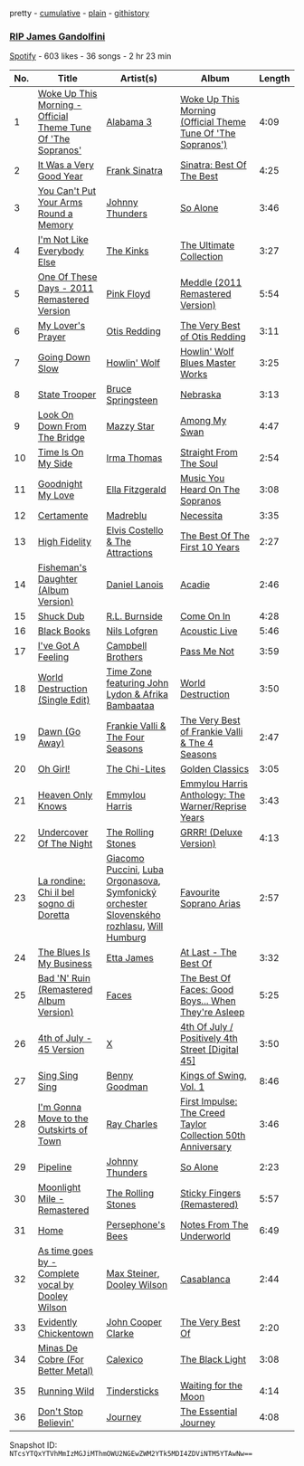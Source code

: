 pretty - [cumulative](/playlists/cumulative/3l6cfhKgkSNxYydKiD9o4G.md) - [plain](/playlists/plain/3l6cfhKgkSNxYydKiD9o4G) - [githistory](https://github.githistory.xyz/mackorone/spotify-playlist-archive/blob/main/playlists/plain/3l6cfhKgkSNxYydKiD9o4G)

### [RIP James Gandolfini](https://open.spotify.com/playlist/3l6cfhKgkSNxYydKiD9o4G)

> 

[Spotify](https://open.spotify.com/user/spotify) - 603 likes - 36 songs - 2 hr 23 min

| No. | Title | Artist(s) | Album | Length |
|---|---|---|---|---|
| 1 | [Woke Up This Morning \- Official Theme Tune Of 'The Sopranos'](https://open.spotify.com/track/2mcD3BFihnK62bOstqJU7K) | [Alabama 3](https://open.spotify.com/artist/25zUD40u8M2kJmdcabBzrz) | [Woke Up This Morning \(Official Theme Tune Of 'The Sopranos'\)](https://open.spotify.com/album/0YLKxZgqJlHqezXJIGpzSV) | 4:09 |
| 2 | [It Was a Very Good Year](https://open.spotify.com/track/2qmRKac7Bh9NRfpoIMi200) | [Frank Sinatra](https://open.spotify.com/artist/1Mxqyy3pSjf8kZZL4QVxS0) | [Sinatra: Best Of The Best](https://open.spotify.com/album/3CyomBjyhtq3xLtMq2Oxi2) | 4:25 |
| 3 | [You Can't Put Your Arms Round a Memory](https://open.spotify.com/track/2soxUQx6rPfOk0kHNePbhq) | [Johnny Thunders](https://open.spotify.com/artist/421A23lYymEUE6SozCfWbr) | [So Alone](https://open.spotify.com/album/1RUZkUP7Fj7vqbfQaNjBZC) | 3:46 |
| 4 | [I'm Not Like Everybody Else](https://open.spotify.com/track/5XaUlf424B7tfyjFsmc3CY) | [The Kinks](https://open.spotify.com/artist/1SQRv42e4PjEYfPhS0Tk9E) | [The Ultimate Collection](https://open.spotify.com/album/4H5eGKVUhmXiPz1AbxJUmz) | 3:27 |
| 5 | [One Of These Days \- 2011 Remastered Version](https://open.spotify.com/track/7t6iW9FZVJH7wSH8HKYcC2) | [Pink Floyd](https://open.spotify.com/artist/0k17h0D3J5VfsdmQ1iZtE9) | [Meddle \(2011 Remastered Version\)](https://open.spotify.com/album/397UShovgBCMVxbnDXMjUN) | 5:54 |
| 6 | [My Lover's Prayer](https://open.spotify.com/track/23DITgKYutJaurSN3EAZ2Z) | [Otis Redding](https://open.spotify.com/artist/60df5JBRRPcnSpsIMxxwQm) | [The Very Best of Otis Redding](https://open.spotify.com/album/28Pt7Q4ikXNPOEbtGnKlFA) | 3:11 |
| 7 | [Going Down Slow](https://open.spotify.com/track/5mX5ZTyJa6dptaNtrI78yG) | [Howlin' Wolf](https://open.spotify.com/artist/0Wxy5Qka8BN9crcFkiAxSR) | [Howlin' Wolf Blues Master Works](https://open.spotify.com/album/3bY3TiKFUZR4K9nEMrBv8O) | 3:25 |
| 8 | [State Trooper](https://open.spotify.com/track/5GxFIuDvl2Y73HfhQyWTXA) | [Bruce Springsteen](https://open.spotify.com/artist/3eqjTLE0HfPfh78zjh6TqT) | [Nebraska](https://open.spotify.com/album/6mNCZrmp1UcSeUxMJLEBfH) | 3:13 |
| 9 | [Look On Down From The Bridge](https://open.spotify.com/track/010ALbbh5KlQ4fKWgSdhRd) | [Mazzy Star](https://open.spotify.com/artist/37w38cCSGgKLdayTRjna4W) | [Among My Swan](https://open.spotify.com/album/4mhpbf7jYc0L1nBceoebIE) | 4:47 |
| 10 | [Time Is On My Side](https://open.spotify.com/track/7ovRHq05hnLsB2jFcZou4X) | [Irma Thomas](https://open.spotify.com/artist/01Z8Z9K54zewyP04ZfGLSv) | [Straight From The Soul](https://open.spotify.com/album/4qRZwGLNDoR4TqmUvYmISU) | 2:54 |
| 11 | [Goodnight My Love](https://open.spotify.com/track/0WJrNmCygAG8lkA6HBYglk) | [Ella Fitzgerald](https://open.spotify.com/artist/5V0MlUE1Bft0mbLlND7FJz) | [Music You Heard On The Sopranos](https://open.spotify.com/album/3Ilhhiu77Z2tsp4JVSMjWg) | 3:08 |
| 12 | [Certamente](https://open.spotify.com/track/1ah1aqLPlq0NG1g2KaFEky) | [Madreblu](https://open.spotify.com/artist/2tIYKLNVmTnflhlaack7Dz) | [Necessita](https://open.spotify.com/album/6nPeRGk2SO1anHm1GKeSx9) | 3:35 |
| 13 | [High Fidelity](https://open.spotify.com/track/0FKPuEwGl4zunq0HKcoxQ5) | [Elvis Costello & The Attractions](https://open.spotify.com/artist/4qmHkMxr6pTWh5Zo74odpH) | [The Best Of The First 10 Years](https://open.spotify.com/album/7runu9rj3FdiuPBFKRzASm) | 2:27 |
| 14 | [Fisheman's Daughter \(Album Version\)](https://open.spotify.com/track/3PHzDyIRkfWZPi1IleR7AU) | [Daniel Lanois](https://open.spotify.com/artist/5S0AJvE9NB1kGrXRfYh690) | [Acadie](https://open.spotify.com/album/5jeo6gUcru9NPdrCtwOlxf) | 2:46 |
| 15 | [Shuck Dub](https://open.spotify.com/track/0NRR0GRi0N2kcZ9KOvyWoB) | [R.L\. Burnside](https://open.spotify.com/artist/2drMeidRg4jc07neGOL0Ip) | [Come On In](https://open.spotify.com/album/0yI1kMsqFqVOaH8TsyhsPu) | 4:28 |
| 16 | [Black Books](https://open.spotify.com/track/5o1E86HCf3vNM7rg53C8kB) | [Nils Lofgren](https://open.spotify.com/artist/2TpAfGX0XNikAg5QjrbbvE) | [Acoustic Live](https://open.spotify.com/album/5bZIIwa458O6X5b2mgCkzU) | 5:46 |
| 17 | [I've Got A Feeling](https://open.spotify.com/track/03dM67MbIZXVjmRPH6L8Tj) | [Campbell Brothers](https://open.spotify.com/artist/6F02cSi3cag2LVOi83fxvX) | [Pass Me Not](https://open.spotify.com/album/4kNYxCKLFOCqx6e4phfqTI) | 3:59 |
| 18 | [World Destruction \(Single Edit\)](https://open.spotify.com/track/3577BDG6StGy2N6LerTteV) | [Time Zone featuring John Lydon & Afrika Bambaataa](https://open.spotify.com/artist/0y31iuN8iKUKxPJ0PhgXvG) | [World Destruction](https://open.spotify.com/album/15eQHh6yjJo9yL5cVq4U4R) | 3:50 |
| 19 | [Dawn \(Go Away\)](https://open.spotify.com/track/7tAwfqQWDA1dLKiLvn8EgH) | [Frankie Valli & The Four Seasons](https://open.spotify.com/artist/6mcrZQmgzFGRWf7C0SObou) | [The Very Best of Frankie Valli & The 4 Seasons](https://open.spotify.com/album/0NUEQILaBzavnzcMEs4buZ) | 2:47 |
| 20 | [Oh Girl!](https://open.spotify.com/track/724YNUAZEsGE47F21PkSV5) | [The Chi\-Lites](https://open.spotify.com/artist/7BFr36uI1dzJyo6tpa5Ued) | [Golden Classics](https://open.spotify.com/album/2BDEg5ZSrRlUGEPTA5EaJH) | 3:05 |
| 21 | [Heaven Only Knows](https://open.spotify.com/track/4XGt69jqwcdtUxV6IQiCjT) | [Emmylou Harris](https://open.spotify.com/artist/5s6TJEuHTr9GR894wc6VfP) | [Emmylou Harris Anthology: The Warner/Reprise Years](https://open.spotify.com/album/3fsuUekVTVRclF4p7IRan2) | 3:43 |
| 22 | [Undercover Of The Night](https://open.spotify.com/track/2zF3P2lw3jIb28ZvuAKjBv) | [The Rolling Stones](https://open.spotify.com/artist/22bE4uQ6baNwSHPVcDxLCe) | [GRRR! \(Deluxe Version\)](https://open.spotify.com/album/3LcLR5Mpdj6C5jiaReLvDt) | 4:13 |
| 23 | [La rondine: Chi il bel sogno di Doretta](https://open.spotify.com/track/48DPyFzSUNGAYzXM9Zj4Jd) | [Giacomo Puccini](https://open.spotify.com/artist/0OzxPXyowUEQ532c9AmHUR), [Luba Orgonasova](https://open.spotify.com/artist/5fF0IYnGppi99zXfyYUoXq), [Symfonický orchester Slovenského rozhlasu](https://open.spotify.com/artist/69K7JHudp4qWNnpKBrijS2), [Will Humburg](https://open.spotify.com/artist/0O6wGAZW7I1Fn59kpxrjCv) | [Favourite Soprano Arias](https://open.spotify.com/album/49lwMkX5Fww4CS7fyECqF3) | 2:57 |
| 24 | [The Blues Is My Business](https://open.spotify.com/track/2A68kpC1WW3S4suklKc7Rv) | [Etta James](https://open.spotify.com/artist/0iOVhN3tnSvgDbcg25JoJb) | [At Last \- The Best Of](https://open.spotify.com/album/5EkJv3BGd1YesMGQlE35ci) | 3:32 |
| 25 | [Bad 'N' Ruin \(Remastered Album Version\)](https://open.spotify.com/track/0VJQPyfgFsf0hAXJWNkJEX) | [Faces](https://open.spotify.com/artist/3v4feUQnU3VEUqFrjmtekL) | [The Best Of Faces: Good Boys..\. When They're Asleep](https://open.spotify.com/album/3ApaGzaaQWl3pcBEWbmui4) | 5:25 |
| 26 | [4th of July \- 45 Version](https://open.spotify.com/track/0CjdGHdTmzvI0ViIhaXtWu) | [X](https://open.spotify.com/artist/54NqjhP2rT524Mi2GicG4K) | [4th Of July / Positively 4th Street \[Digital 45\]](https://open.spotify.com/album/6avVkf2l0x95f9VDNdaOdb) | 3:50 |
| 27 | [Sing Sing Sing](https://open.spotify.com/track/3Di2TlQTlq3LkxOtEp3e8D) | [Benny Goodman](https://open.spotify.com/artist/1pBuKaLHJlIlqYxQQaflve) | [Kings of Swing, Vol\. 1](https://open.spotify.com/album/5ROWPc0iH8pchIlDddb8fL) | 8:46 |
| 28 | [I'm Gonna Move to the Outskirts of Town](https://open.spotify.com/track/4HPkVdo7fR9ZQYhyKFQ3Uy) | [Ray Charles](https://open.spotify.com/artist/1eYhYunlNJlDoQhtYBvPsi) | [First Impulse: The Creed Taylor Collection 50th Anniversary](https://open.spotify.com/album/5IPLATEIfMqtCACoFKDiWR) | 3:46 |
| 29 | [Pipeline](https://open.spotify.com/track/7Fb5YJcmP1McOwYZQCVRT7) | [Johnny Thunders](https://open.spotify.com/artist/421A23lYymEUE6SozCfWbr) | [So Alone](https://open.spotify.com/album/1RUZkUP7Fj7vqbfQaNjBZC) | 2:23 |
| 30 | [Moonlight Mile \- Remastered](https://open.spotify.com/track/0N58bD4m0olHoZyyLP1EUp) | [The Rolling Stones](https://open.spotify.com/artist/22bE4uQ6baNwSHPVcDxLCe) | [Sticky Fingers \(Remastered\)](https://open.spotify.com/album/3i3imP9g6gCc6VzeeyduXZ) | 5:57 |
| 31 | [Home](https://open.spotify.com/track/43ZENFjiJBG2V4V7ZWeOjt) | [Persephone's Bees](https://open.spotify.com/artist/71m1qN6AHjQpxTVZSihbNk) | [Notes From The Underworld](https://open.spotify.com/album/4qdCVvKFg3pyRkIzdXUnP2) | 6:49 |
| 32 | [As time goes by \- Complete vocal by Dooley Wilson](https://open.spotify.com/track/5kcYD1LPNKqgwl2qPgL85i) | [Max Steiner](https://open.spotify.com/artist/3llWEEOW2xNfiKsXXWjrwl), [Dooley Wilson](https://open.spotify.com/artist/16X8T4VdzB9sHrYSSpIEVB) | [Casablanca](https://open.spotify.com/album/5Gt9heVd66amesuAR2VOGK) | 2:44 |
| 33 | [Evidently Chickentown](https://open.spotify.com/track/3uOLeNeB06RNX2v9SsprHT) | [John Cooper Clarke](https://open.spotify.com/artist/0EOkMBYWbDnVqwfHA4zq32) | [The Very Best Of](https://open.spotify.com/album/0GbJSduK8qUuLpG91duF0C) | 2:20 |
| 34 | [Minas De Cobre \(For Better Metal\)](https://open.spotify.com/track/2l9VGDSGY3oVsrhVUXqOWO) | [Calexico](https://open.spotify.com/artist/1OmdWpAh1pucAuZPzJaxIJ) | [The Black Light](https://open.spotify.com/album/6RVkFKp4X7kkBBcuOBIlZf) | 3:08 |
| 35 | [Running Wild](https://open.spotify.com/track/3JfhiZTYKfxRBCKzZ6FBi8) | [Tindersticks](https://open.spotify.com/artist/3dmSPhg0tdao8ePj4pySJ5) | [Waiting for the Moon](https://open.spotify.com/album/76fOMh0SVhDXHqspDFMhua) | 4:14 |
| 36 | [Don't Stop Believin'](https://open.spotify.com/track/77NNZQSqzLNqh2A9JhLRkg) | [Journey](https://open.spotify.com/artist/0rvjqX7ttXeg3mTy8Xscbt) | [The Essential Journey](https://open.spotify.com/album/5pfpXvoJtSIFrbPIoBEv3R) | 4:08 |

Snapshot ID: `NTcsYTQxYTVhMmIzMGJiMThmOWU2NGEwZWM2YTk5MDI4ZDViNTM5YTAwNw==`
